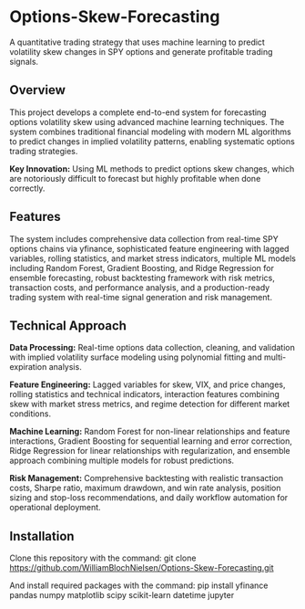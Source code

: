# Options-Skew-Forecasting

A quantitative trading strategy that uses machine learning to predict volatility skew changes in SPY options and generate profitable trading signals.


## Overview

This project develops a complete end-to-end system for forecasting options volatility skew using advanced machine learning techniques. The system combines traditional financial modeling with modern ML algorithms to predict changes in implied volatility patterns, enabling systematic options trading strategies.


**Key Innovation:** Using ML methods to predict options skew changes, which are notoriously difficult to forecast but highly profitable when done correctly.


## Features


The system includes comprehensive data collection from real-time SPY options chains via yfinance, sophisticated feature engineering with lagged variables, rolling statistics, and market stress indicators, multiple ML models including Random Forest, Gradient Boosting, and Ridge Regression for ensemble forecasting, robust backtesting framework with risk metrics, transaction costs, and performance analysis, and a production-ready trading system with real-time signal generation and risk management.


## Technical Approach


**Data Processing:** Real-time options data collection, cleaning, and validation with implied volatility surface modeling using polynomial fitting and multi-expiration analysis.


**Feature Engineering:** Lagged variables for skew, VIX, and price changes, rolling statistics and technical indicators, interaction features combining skew with market stress metrics, and regime detection for different market conditions.

**Machine Learning:** Random Forest for non-linear relationships and feature interactions, Gradient Boosting for sequential learning and error correction, Ridge Regression for linear relationships with regularization, and ensemble approach combining multiple models for robust predictions.


**Risk Management:** Comprehensive backtesting with realistic transaction costs, Sharpe ratio, maximum drawdown, and win rate analysis, position sizing and stop-loss recommendations, and daily workflow automation for operational deployment.


## Installation


Clone this repository with the command: git clone https://github.com/WilliamBlochNielsen/Options-Skew-Forecasting.git

And install required packages with the command: pip install yfinance pandas numpy matplotlib scipy scikit-learn datetime jupyter
